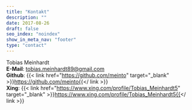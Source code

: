 ```yaml
---
title: "Kontakt"
description: ""
date: 2017-08-26
draft: false
seo_index: "noindex"
show_in_meta_nav: "footer"
type: "contact"
---
```


Tobias Meinhardt  
**E-Mail**: tobias.meinhardt89@gmail.com  
**Github**: {{< link href="https://github.com/meinto" target="_blank" >}}https://github.com/meinto{{</ link >}}  
**Xing**: {{< link href="https://www.xing.com/profile/Tobias_Meinhardt5" target="_blank" >}}https://www.xing.com/profile/Tobias_Meinhardt5{{</ link >}}
